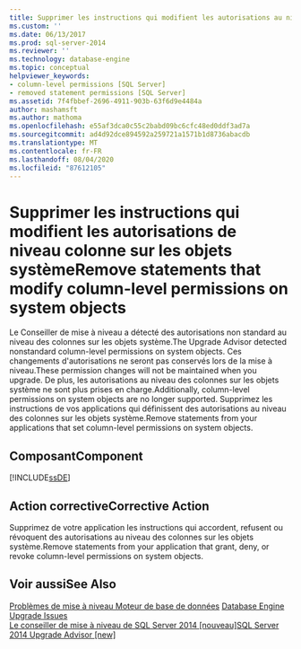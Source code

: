 ```yaml
---
title: Supprimer les instructions qui modifient les autorisations au niveau des colonnes sur les objets système | Microsoft Docs
ms.custom: ''
ms.date: 06/13/2017
ms.prod: sql-server-2014
ms.reviewer: ''
ms.technology: database-engine
ms.topic: conceptual
helpviewer_keywords:
- column-level permissions [SQL Server]
- removed statement permissions [SQL Server]
ms.assetid: 7f4fbbef-2696-4911-903b-63f6d9e4484a
author: mashamsft
ms.author: mathoma
ms.openlocfilehash: e55af3dca0c55c2babd09bc6cfc48ed0ddf3ad7a
ms.sourcegitcommit: ad4d92dce894592a259721a1571b1d8736abacdb
ms.translationtype: MT
ms.contentlocale: fr-FR
ms.lasthandoff: 08/04/2020
ms.locfileid: "87612105"
---
```

# <a name="remove-statements-that-modify-column-level-permissions-on-system-objects"></a><span data-ttu-id="11e38-102">Supprimer les instructions qui modifient les autorisations de niveau colonne sur les objets système</span><span class="sxs-lookup"><span data-stu-id="11e38-102">Remove statements that modify column-level permissions on system objects</span></span>
  <span data-ttu-id="11e38-103">Le Conseiller de mise à niveau a détecté des autorisations non standard au niveau des colonnes sur les objets système.</span><span class="sxs-lookup"><span data-stu-id="11e38-103">The Upgrade Advisor detected nonstandard column-level permissions on system objects.</span></span> <span data-ttu-id="11e38-104">Ces changements d'autorisations ne seront pas conservés lors de la mise à niveau.</span><span class="sxs-lookup"><span data-stu-id="11e38-104">These permission changes will not be maintained when you upgrade.</span></span> <span data-ttu-id="11e38-105">De plus, les autorisations au niveau des colonnes sur les objets système ne sont plus prises en charge.</span><span class="sxs-lookup"><span data-stu-id="11e38-105">Additionally, column-level permissions on system objects are no longer supported.</span></span> <span data-ttu-id="11e38-106">Supprimez les instructions de vos applications qui définissent des autorisations au niveau des colonnes sur les objets système.</span><span class="sxs-lookup"><span data-stu-id="11e38-106">Remove statements from your applications that set column-level permissions on system objects.</span></span>  
  
## <a name="component"></a><span data-ttu-id="11e38-107">Composant</span><span class="sxs-lookup"><span data-stu-id="11e38-107">Component</span></span>  
 [!INCLUDE[ssDE](../../includes/ssde-md.md)]  
  
## <a name="corrective-action"></a><span data-ttu-id="11e38-108">Action corrective</span><span class="sxs-lookup"><span data-stu-id="11e38-108">Corrective Action</span></span>  
 <span data-ttu-id="11e38-109">Supprimez de votre application les instructions qui accordent, refusent ou révoquent des autorisations au niveau des colonnes sur les objets système.</span><span class="sxs-lookup"><span data-stu-id="11e38-109">Remove statements from your application that grant, deny, or revoke column-level permissions on system objects.</span></span>  
  
## <a name="see-also"></a><span data-ttu-id="11e38-110">Voir aussi</span><span class="sxs-lookup"><span data-stu-id="11e38-110">See Also</span></span>  
 <span data-ttu-id="11e38-111">[Problèmes de mise à niveau Moteur de base de données](../../../2014/sql-server/install/database-engine-upgrade-issues.md) </span><span class="sxs-lookup"><span data-stu-id="11e38-111">[Database Engine Upgrade Issues](../../../2014/sql-server/install/database-engine-upgrade-issues.md) </span></span>  
 [<span data-ttu-id="11e38-112">Le conseiller de mise à niveau de SQL Server 2014 &#91;nouveau&#93;</span><span class="sxs-lookup"><span data-stu-id="11e38-112">SQL Server 2014 Upgrade Advisor &#91;new&#93;</span></span>](sql-server-2014-upgrade-advisor.md)  
  
  
